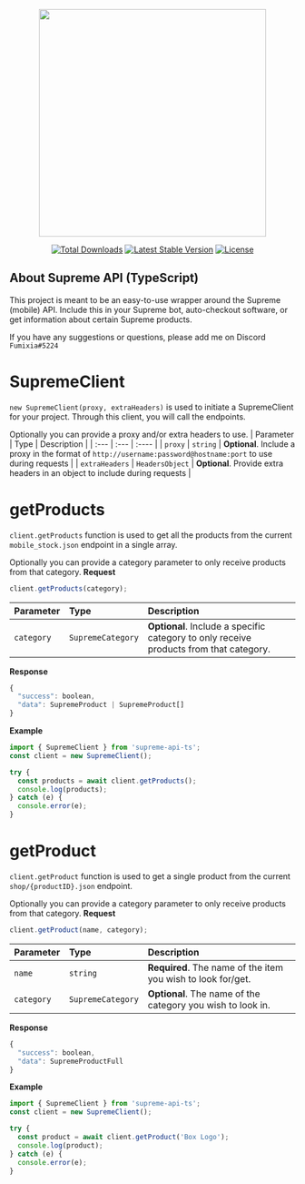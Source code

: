<p  align="center"><a  href="https://www.npmjs.com/package/supreme-api-ts"  target="_blank"><img  src="https://upload.wikimedia.org/wikipedia/commons/thumb/2/23/Supreme-logo-newyork.png/400px-Supreme-logo-newyork.png"  width="400"></a></p>
<p  align="center">
<a  href="https://www.npmjs.com/package/supreme-api-ts"><img  src="https://img.shields.io/npm/dt/supreme-api-ts"  alt="Total Downloads"></a>
<a  href="https://www.npmjs.com/package/supreme-api-ts"><img  src="https://img.shields.io/npm/v/supreme-api-ts"  alt="Latest Stable Version"></a>
<a  href="https://www.npmjs.com/package/supreme-api-ts"><img  src="https://img.shields.io/npm/l/supreme-api-ts"  alt="License"></a>
</p>

## About Supreme API (TypeScript)

This project is meant to be an easy-to-use wrapper around the Supreme (mobile) API.
Include this in your Supreme bot, auto-checkout software, or get information about certain Supreme products.

If you have any suggestions or questions, please add me on Discord `Fumixia#5224`

# SupremeClient

`new SupremeClient(proxy, extraHeaders)` is used to initiate a SupremeClient for your project. Through this client, you will call the endpoints.

Optionally you can provide a proxy and/or extra headers to use.
| Parameter | Type | Description |
| :--- | :--- | :---- |
| `proxy` | `string` | **Optional**. Include a proxy in the format of `http://username:password@hostname:port` to use during requests |
| `extraHeaders` | `HeadersObject` | **Optional**. Provide extra headers in an object to include during requests |

# getProducts

`client.getProducts` function is used to get all the products from the current `mobile_stock.json` endpoint in a single array.

Optionally you can provide a category parameter to only receive products from that category.
**Request**

```javascript
client.getProducts(category);
```

| Parameter  | Type              | Description                                                                            |
| :--------- | :---------------- | :------------------------------------------------------------------------------------- |
| `category` | `SupremeCategory` | **Optional**. Include a specific category to only receive products from that category. |

**Response**

```javascript
{
  "success": boolean,
  "data": SupremeProduct | SupremeProduct[]
}
```

**Example**

```javascript
import { SupremeClient } from 'supreme-api-ts';
const client = new SupremeClient();

try {
  const products = await client.getProducts();
  console.log(products);
} catch (e) {
  console.error(e);
}
```

# getProduct

`client.getProduct` function is used to get a single product from the current `shop/{productID}.json` endpoint.

Optionally you can provide a category parameter to only receive products from that category.
**Request**

```javascript
client.getProduct(name, category);
```

| Parameter  | Type              | Description                                                  |
| :--------- | :---------------- | :----------------------------------------------------------- |
| `name`     | `string`          | **Required**. The name of the item you wish to look for/get. |
| `category` | `SupremeCategory` | **Optional**. The name of the category you wish to look in.  |

**Response**

```javascript
{
  "success": boolean,
  "data": SupremeProductFull
}

```

**Example**

```javascript
import { SupremeClient } from 'supreme-api-ts';
const client = new SupremeClient();

try {
  const product = await client.getProduct('Box Logo');
  console.log(product);
} catch (e) {
  console.error(e);
}
```
